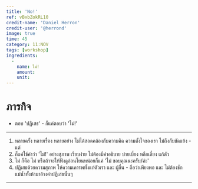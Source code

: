 ```yaml
---
title: 'No!'
ref: vBxbZokRL10
credit-name: 'Daniel Herron'
credit-user: '@herrond'
image: true
time: 45
category: 11:NOV
tags: [workshop]
ingredients:
  -
    name: ไม่!
    amount:
    unit:
---
```


# ภารกิจ
 - ตอบ 'ปฏิเสธ' - ก็แค่ตอบว่า 'ไม่!'

---

1. หลายครั้ง หลายเรื่อง หลายอย่าง ไม่ได้สอดคล้องกับความคิด ความตั้งใจของเรา ไม่ถึงกับขัดแย้ง - แต่
2. ก็แค่ใช้คำว่า 'ไม่!' อย่างสุภาพ เรียบง่าย ไม่ต้องมีคำอธิบาย บ่ายเบี่ยง หลีกเลี่ยง แก้ตัว
3. ไม่ ก็คือ ไม่ หรือถ้าจะให้ฟังดูอ่อนโยนหน่อยก็แค่ 'ไม่ ขอบคุณนะครับ/ค่ะ'
4. ปฏิเสธด้วยความสุภาพ ให้ความเคารพทั้งแก่ตัวเรา และ ผู้อื่น - ถือว่าเพียงพอ และ ไม่ต้องชักแม่น้ำทั้งห้ามาอ้างคำปฏิเสธนั้นๆ

---
